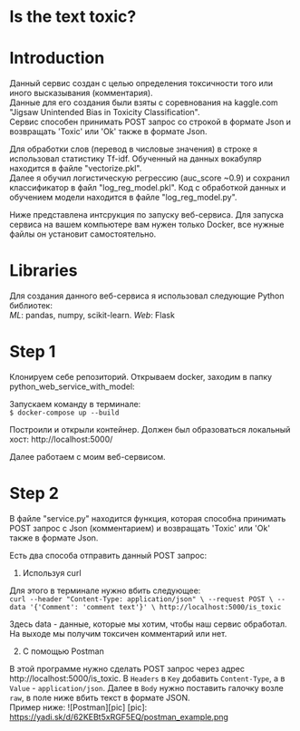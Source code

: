 # Is the text toxic?

# **Introduction**

Данный сервис создан с целью определения токсичности того или иного высказывания (комментария). <br>
Данные для его создания были взяты с соревнования на kaggle.com "Jigsaw Unintended Bias in Toxicity Classification". <br>
Сервис способен принимать POST запрос со строкой в формате Json и возвращать 'Toxic' или 'Ok' также в формате Json. <br>

Для обработки слов (перевод в числовые значения) в строке я использовал статистику Tf-idf. Обученный на данных вокабуляр находится в файле "vectorize.pkl". <br>
Далее я обучил логистическую регрессию (auc_score ~0.9) и сохранил классификатор в файл "log_reg_model.pkl". Код с обработкой данных и обучением модели находится в файле "log_reg_model.py".

Ниже представлена интсрукция по запуску веб-сервиса. Для запуска сервиса на вашем компьютере вам нужен только Docker, все нужные файлы он установит самостоятельно.

# **Libraries**

Для создания данного веб-сервиса я использовал следующие Python библиотек: <br>
_ML_: pandas, numpy, scikit-learn. _Web_: Flask

# **Step 1**

Клонируем себе репозиторий.
Открываем docker, заходим в папку python_web_service_with_model: <br>

Запускаем команду в терминале: <br>
`$ docker-compose up --build`

Построили и открыли контейнер. Должен был образоваться локальный хост: http://localhost:5000/

Далее работаем с моим веб-сервисом.

# **Step 2**

В файле "service.py" находится функция, которая способна принимать POST запрос с Json (комментарием) и возвращать 'Toxic' или 'Ok' 
также в формате Json.

Есть два способа отправить данный POST запрос:
1. Используя curl
 
Для этого в терминале нужно вбить следующее: <br>
`curl --header "Content-Type: application/json" \
  --request POST \
  --data '{'Comment': 'comment text'}' \
  http://localhost:5000/is_toxic`
  
Здесь data - данные, которые мы хотим, чтобы наш сервис обработал.
На выходе мы получим токсичен комментарий или нет.

2. С помощью Postman

В этой программе нужно сделать POST запрос через адрес http://localhost:5000/is_toxic.
В `Headers` в `Key` добавить `Content-Type`, а в `Value` - `application/json`. Далее в `Body` нужно поставить галочку возле `raw`, 
в поле ниже вбить текст в формате JSON. <br>
Пример ниже:
![Postman][pic]
[pic]: https://yadi.sk/d/62KEBt5xRGF5EQ/postman_example.png

